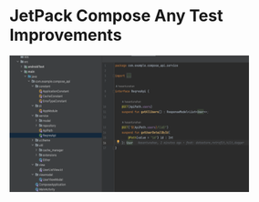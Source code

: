 # JetPack Compose Any Test Improvements

<img align="left" src="one.png" width ="420" height="240" >
